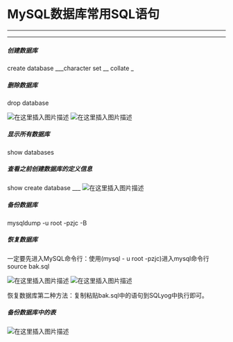 ﻿# MySQL数据库常用SQL语句
----
----
##### 创建数据库
create database ___character set __ collate _

##### 删除数据库
drop database

![在这里插入图片描述](https://img-blog.csdnimg.cn/8519ab87fcb34323bf0eeeb772a7b3ec.png?x-oss-process=image/watermark,type_ZHJvaWRzYW5zZmFsbGJhY2s,shadow_50,text_Q1NETiBATkpVU1RaSkM=,size_20,color_FFFFFF,t_70,g_se,x_16)
![在这里插入图片描述](https://img-blog.csdnimg.cn/a147249aa41d4a909d5f290c65f3dd1c.png?x-oss-process=image/watermark,type_ZHJvaWRzYW5zZmFsbGJhY2s,shadow_50,text_Q1NETiBATkpVU1RaSkM=,size_20,color_FFFFFF,t_70,g_se,x_16)

##### 显示所有数据库
show databases

##### 查看之前创建数据库的定义信息
show create database ___
![在这里插入图片描述](https://img-blog.csdnimg.cn/bb5876f95042443a88f122ea66b6002d.png?x-oss-process=image/watermark,type_ZHJvaWRzYW5zZmFsbGJhY2s,shadow_50,text_Q1NETiBATkpVU1RaSkM=,size_20,color_FFFFFF,t_70,g_se,x_16)

##### 备份数据库
mysqldump -u root -pzjc -B 
##### 恢复数据库
一定要先进入MySQL命令行：使用(mysql - u root -pzjc)进入mysql命令行
source bak.sql

![在这里插入图片描述](https://img-blog.csdnimg.cn/ab89d7830bc94404bd24d97e26e6da82.png?x-oss-process=image/watermark,type_ZHJvaWRzYW5zZmFsbGJhY2s,shadow_50,text_Q1NETiBATkpVU1RaSkM=,size_20,color_FFFFFF,t_70,g_se,x_16)
![在这里插入图片描述](https://img-blog.csdnimg.cn/ed780106c1f64a48828bf5535aebfb18.png?x-oss-process=image/watermark,type_ZHJvaWRzYW5zZmFsbGJhY2s,shadow_50,text_Q1NETiBATkpVU1RaSkM=,size_20,color_FFFFFF,t_70,g_se,x_16)



恢复数据库第二种方法：复制粘贴bak.sql中的语句到SQLyog中执行即可。


##### 备份数据库中的表
![在这里插入图片描述](https://img-blog.csdnimg.cn/bff17e0aee3b4f058ce8ec1d72ee5a8d.png?x-oss-process=image/watermark,type_ZHJvaWRzYW5zZmFsbGJhY2s,shadow_50,text_Q1NETiBATkpVU1RaSkM=,size_20,color_FFFFFF,t_70,g_se,x_16)

